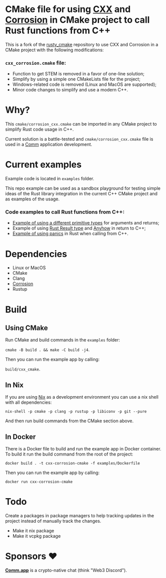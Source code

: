 # CMake file for using [CXX](https://cxx.rs/) and [Corrosion](https://github.com/corrosion-rs/corrosion) in CMake project to call Rust functions from C++

This is a fork of the [rusty_cmake](https://github.com/trondhe/rusty_cmake) repository to use CXX and Corrosion in a CMake project with the following modifications:

### `cxx_corrosion.cmake` file:
 - Function to get STEM is removed in a favor of one-line solution;
 - Simplify by using a simple one CMakeLists file for the project;
 - Windows-related code is removed (Linux and MacOS are supported);
 - Minor code changes to simplify and use a modern C++.

# Why?

This `cmake/corrosion_cxx.cmake` can be imported in any CMake project to simplify Rust code usage in C++.

Current solution is a battle-tested and `cmake/corrosion_cxx.cmake` file is used in a [Comm](https://comm.app) application development.

# Current examples

Example code is located in `examples` folder.

This repo example can be used as a sandbox playground for testing simple ideas of the Rust library integration in the current C++ CMake project and as examples of the usage. 

### Code examples to call Rust functions from C++:
- [Example of using a different primitive types](https://github.com/geekbrother/cxx-corrosion-cmake/blob/main/src/main.cpp) for arguments and returns;
- Example of using [Rust Result type](https://cxx.rs/binding/result.html#returning-result-from-rust-to-c) and [Anyhow](https://docs.rs/anyhow/latest/anyhow/) in return to C++;
- [Example of using panics](https://github.com/geekbrother/cxx-corrosion-cmake/blob/2a981b2ec34ee4d4ffe261b1be07691f74c31a04/src/main.cpp#L15) in Rust when calling from C++.

# Dependencies
  - Linux or MacOS
  - CMake
  - Clang
  - [Corrosion](https://github.com/corrosion-rs/corrosion#installation)
  - Rustup

# Build

## Using CMake

Run CMake and build commands in the `examples` folder: 

`cmake -B build . && make -C build -j4`.

Then you can run the example app by calling:

`build/cxx_cmake`.

## In Nix

If you are using [Nix](https://nixos.org/download.html) as a development environment you can use a nix shell with all dependencies:

```
nix-shell -p cmake -p clang -p rustup -p libiconv -p git --pure
```

And then run build commands from the CMake section above.

## In Docker

There is a Docker file to build and run the example app in Docker container.
To build it run the build command from the root of the project:

```
docker build . -t cxx-corrosion-cmake -f examples/Dockerfile
```

Then you can run the example app by calling:

```
docker run cxx-corrosion-cmake
```

# Todo

Create a packages in package managers to help tracking updates in the project instead of manually track the changes.

 - Make it nix package
 - Make it vcpkg package

# Sponsors ❤️

[**Comm.app**](https://comm.app) is a crypto-native chat (think "Web3 Discord").

